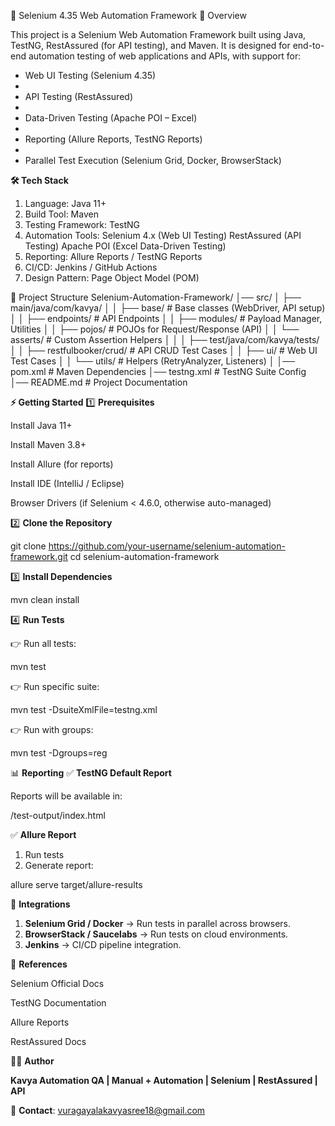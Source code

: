 🚀 Selenium 4.35 Web Automation Framework
📌 Overview

This project is a Selenium Web Automation Framework built using Java, TestNG, RestAssured (for API testing), and Maven.
It is designed for end-to-end automation testing of web applications and APIs, with support for:

* Web UI Testing (Selenium 4.35)
*
* API Testing (RestAssured)
*
* Data-Driven Testing (Apache POI – Excel)
*
* Reporting (Allure Reports, TestNG Reports)
*
* Parallel Test Execution (Selenium Grid, Docker, BrowserStack)

**🛠 Tech Stack**

1. Language: Java 11+
2. Build Tool: Maven
3. Testing Framework: TestNG
4. Automation Tools:
   Selenium 4.x (Web UI Testing)
   RestAssured (API Testing)
   Apache POI (Excel Data-Driven Testing)
5. Reporting: Allure Reports / TestNG Reports
6. CI/CD: Jenkins / GitHub Actions
7. Design Pattern: Page Object Model (POM)

📂 Project Structure
Selenium-Automation-Framework/
│── src/
│   ├── main/java/com/kavya/
│   │   ├── base/               # Base classes (WebDriver, API setup)
│   │   ├── endpoints/          # API Endpoints
│   │   ├── modules/            # Payload Manager, Utilities
│   │   ├── pojos/              # POJOs for Request/Response (API)
│   │   └── asserts/            # Custom Assertion Helpers
│   │
│   ├── test/java/com/kavya/tests/
│   │   ├── restfulbooker/crud/ # API CRUD Test Cases
│   │   ├── ui/                 # Web UI Test Cases
│   │   └── utils/              # Helpers (RetryAnalyzer, Listeners)
│
│── pom.xml                     # Maven Dependencies
│── testng.xml                  # TestNG Suite Config
│── README.md                   # Project Documentation

**⚡ Getting Started**
1️⃣ **Prerequisites**

Install Java 11+

Install Maven 3.8+

Install Allure (for reports)

Install IDE (IntelliJ / Eclipse)

Browser Drivers (if Selenium < 4.6.0, otherwise auto-managed)

2️⃣ **Clone the Repository**

git clone https://github.com/your-username/selenium-automation-framework.git
cd selenium-automation-framework

3️⃣ **Install Dependencies**

mvn clean install

4️⃣ **Run Tests**

👉 Run all tests:

mvn test


👉 Run specific suite:

mvn test -DsuiteXmlFile=testng.xml


👉 Run with groups:

mvn test -Dgroups=reg

📊 **Reporting**
✅ **TestNG Default Report**

Reports will be available in:

/test-output/index.html

✅ **Allure Report**

1. Run tests
2. Generate report:

allure serve target/allure-results


🔗 **Integrations**

1. **Selenium Grid / Docker** → Run tests in parallel across browsers.
2. **BrowserStack / Saucelabs** → Run tests on cloud environments.
3. **Jenkins** → CI/CD pipeline integration.

📘 **References**

Selenium Official Docs

TestNG Documentation

Allure Reports

RestAssured Docs

👨‍💻 **Author**

**Kavya
Automation QA | Manual + Automation | Selenium | RestAssured | API**

📧 **Contact**: vuragayalakavyasree18@gmail.com
